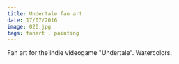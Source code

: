 ```yaml
---
title: Undertale fan art
date: 17/07/2016
image: 020.jpg
tags: fanart , painting
---
```


Fan art for the indie videogame "Undertale".
Watercolors.
